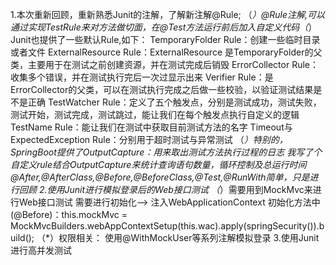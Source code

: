 1.本次重新回顾，重新熟悉Junit的注解，了解新注解@Rule;
 （*）@Rule注解,可以通过实现TestRule来对方法做切面，在@Test方法运行前后加入自定义代码（*）
        Junit也提供了一些默认Rule,如下：
          TemporaryFolder Rule：创建一些临时目录或者文件
          ExternalResource Rule：ExternalResource 是TemporaryFolder的父类，主要用于在测试之前创建资源，并在测试完成后销毁
          ErrorCollector Rule：收集多个错误，并在测试执行完后一次过显示出来
          Verifier Rule：是ErrorCollector的父类，可以在测试执行完成之后做一些校验，以验证测试结果是不是正确
          TestWatcher Rule：定义了五个触发点，分别是测试成功，测试失败，测试开始，测试完成，测试跳过，能让我们在每个触发点执行自定义的逻辑
          TestName Rule：能让我们在测试中获取目前测试方法的名字
          Timeout与ExpectedException Rule：分别用于超时测试与异常测试
     （*）特别的，SpringBoot提供了OutputCapture：用来取出测试方法执行过程的日志
             我写了个自定义rule结合OutputCapture来统计查询语句数量，循环控制及总运行时间
    @After,@AfterClass,@Before,@BeforeClass,@Test,@RunWith简单，只是进行回顾
2.使用Junit进行模拟登录后的Web接口测试
      （*）需要用到MockMvc来进行Web接口测试
             需要进行初始化——>
                注入WebApplicationContext
                初始化方法中(@Before)：this.mockMvc = MockMvcBuilders.webAppContextSetup(this.wac).apply(springSecurity()).build();
      （*）权限相关：
               使用@WithMockUser等系列注解模拟登录
3.使用Junit进行高并发测试
